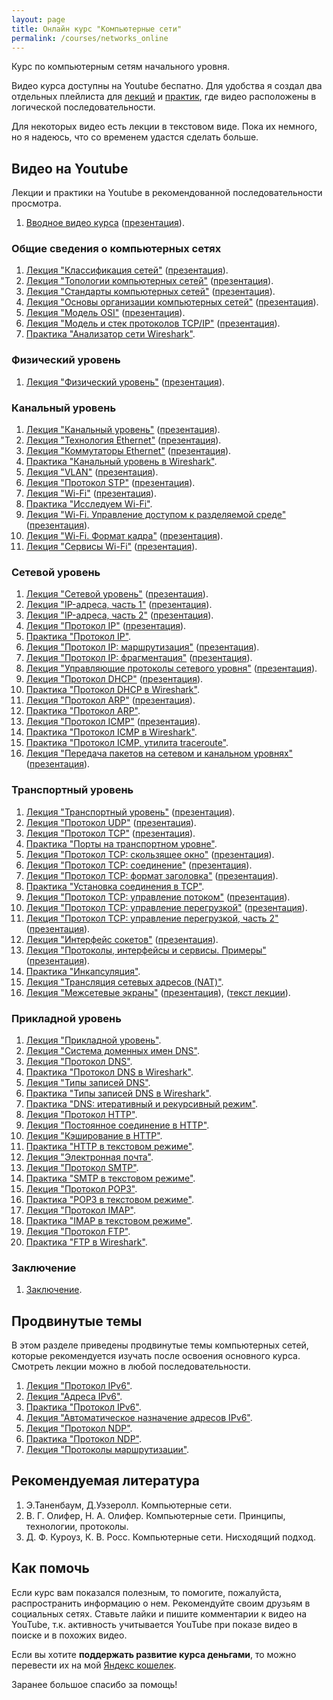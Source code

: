 ```yaml
---
layout: page
title: Онлайн курс "Компьютерные сети"
permalink: /courses/networks_online
---
```


Курс по компьютерным сетям начального уровня. 

Видео курса доступны на Youtube беспатно. Для удобства я создал два отдельных плейлиста для [лекций](https://www.youtube.com/playlist?list=PLtPJ9lKvJ4oiNMvYbOzCmWy6cRzYAh9B1) и [практик](https://www.youtube.com/playlist?list=PLtPJ9lKvJ4oiKPQ9GXOvntj44Eu8IGAJK), где видео расположены в логической последовательности.

Для некоторых видео есть лекции в текстовом виде. Пока их немного, но я надеюсь, что со временем удастся сделать больше.

## Видео на Youtube

Лекции и практики на Youtube в рекомендованной последовательности просмотра.

1. [Вводное видео курса](https://youtu.be/OLFA0soYGhw) ([презентация](/assets/pdf/networks/introduction.pdf)).

### Общие сведения о компьютерных сетях

1. [Лекция "Классификация сетей"](https://youtu.be/Y4LK1OZ54h0) ([презентация](/assets/pdf/networks/network_types.pdf)).
2. [Лекция "Топологии компьютерных сетей"](https://youtu.be/z8VmkYahV8M) ([презентация](/assets/pdf/networks/network_topologies.pdf)).
2. [Лекция "Стандарты компьютерных сетей"](https://youtu.be/1dWCwQpqydU) ([презентация](/assets/pdf/networks/network_standards.pdf)).
3. [Лекция "Основы организации компьютерных сетей"](https://youtu.be/EPvxn9KvBvs) ([презентация](/assets/pdf/networks/network_layers.pdf)).
4. [Лекция "Модель OSI"](https://youtu.be/Tt8BTkxz_Vc) ([презентация](/assets/pdf/networks/osi_model.pdf)).
5. [Лекция "Модель и стек протоколов TCP/IP"](https://youtu.be/UZo4ffQ-aAc) ([презентация](/assets/pdf/networks/tcp-ip_stack.pdf)).
6. [Практика "Анализатор сети Wireshark"](https://youtu.be/Cc5wi1bxmpc).

### Физический уровень

1. [Лекция "Физический уровень"](https://youtu.be/yIf7hrgw8P4) ([презентация](/assets/pdf/networks/physical_layer.pdf)).

### Канальный уровень

1. [Лекция "Канальный уровень"](https://youtu.be/zYiKcbmBfgU) ([презентация](/assets/pdf/networks/data_link_layer.pdf)).
2. [Лекция "Технология Ethernet"](https://youtu.be/5hllhU_5vtY) ([презентация](/assets/pdf/networks/ethernet.pdf)).
4. [Лекция "Коммутаторы Ethernet"](https://youtu.be/bdbsPC3b09A) ([презентация](/assets/pdf/networks/ethernet_switches.pdf)).
5. [Практика "Канальный уровень в Wireshark"](https://youtu.be/HsPurrcG_9Y).
6. [Лекция "VLAN"](https://youtu.be/Ig4WoXWzhNc) ([презентация](/assets/pdf/networks/vlan.pdf)).
7. [Лекция "Протокол STP"](https://youtu.be/xtHlGmd94ec) ([презентация](/assets/pdf/networks/stp.pdf)).
8. [Лекция "Wi-Fi"](https://youtu.be/pXG-4L2Hn9M) ([презентация](/assets/pdf/networks/wi-fi.pdf)).
9. [Практика "Исследуем Wi-Fi"](https://youtu.be/IXkw5x9t3wg).
10. [Лекция "Wi-Fi. Управление доступом к разделяемой среде"](https://youtu.be/9eWeUaHA_Us) ([презентация](/assets/pdf/networks/wi-fi_mac.pdf)).
11. [Лекция "Wi-Fi. Формат кадра"](https://youtu.be/nhhDsnQoWh0) ([презентация](/assets/pdf/networks/wi-fi_frame.pdf)).
12. [Лекция "Сервисы Wi-Fi"](https://youtu.be/FYAuqKjEpLs) ([презентация](/assets/pdf/networks/wi-fi_services.pdf)).


### Сетевой уровень

1. [Лекция "Сетевой уровень"](https://youtu.be/K-yvp1ti-QU) ([презентация](/assets/pdf/networks/internet_layer.pdf)).
2. [Лекция "IP-адреса, часть 1"](https://youtu.be/Uj1XQgRXYOc) ([презентация](/assets/pdf/networks/ip_addresses.pdf)).
3. [Лекция "IP-адреса, часть 2"](https://youtu.be/hSnXwFE0dqU) ([презентация](/assets/pdf/networks/ip_addresses_p2.pdf)).
3. [Лекция "Протокол IP"](https://youtu.be/b_Pv7FRLH0M) ([презентация](/assets/pdf/networks/ip_protocol.pdf)).
4. [Практика "Протокол IP"](https://youtu.be/nY7RksxUJ6U).
5. [Лекция "Протокол IP: маршрутизация"](https://youtu.be/kZqqk1tixfk) ([презентация](/assets/pdf/networks/routing.pdf)).
6. [Лекция "Протокол IP: фрагментация"](https://youtu.be/jbt1AKyJ4gw) ([презентация](/assets/pdf/networks/ip_fragmentation.pdf)).
7. [Лекция "Управляющие протоколы сетевого уровня"](https://youtu.be/s1fZQgV67yY) ([презентация](/assets/pdf/networks/network_management_protocols.pdf)).
8. [Лекция "Протокол DHCP"](https://youtu.be/uZJ8WVdw-Ck) ([презентация](/assets/pdf/networks/dhcp_protocol.pdf)).
9. [Практика "Протокол DHCP в Wireshark"](https://youtu.be/WaP4SZY0GJQ).
10. [Лекция "Протокол ARP"](https://youtu.be/EZkkodleWqc) ([презентация](/assets/pdf/networks/arp_protocol.pdf)).
11. [Практика "Протокол ARP"](https://youtu.be/0UbLESURFwQ).
12. [Лекция "Протокол ICMP"](https://youtu.be/9iG6ECpF-ko) ([презентация](/assets/pdf/networks/icmp_protocol.pdf)).
13. [Практика "Протокол ICMP в Wireshark"](https://youtu.be/5S-4L0YUVDw).
14. [Практика "Протокол ICMP, утилита traceroute"](https://youtu.be/TbsBhyyIth4).
15. [Лекция "Передача пакетов на сетевом и канальном уровнях"](https://youtu.be/sHHg-Ni3eIU) ([презентация](/assets/pdf/networks/packet_transfer.pdf)).

### Транспортный уровень

1. [Лекция "Транспортный уровень"](https://youtu.be/g7vq-JVId58) ([презентация](/assets/pdf/networks/transport_layer.pdf)).
2. [Лекция "Протокол UDP"](https://youtu.be/GBrLfZvRrd8) ([презентация](/assets/pdf/networks/udp_protocol.pdf)).
3. [Лекция "Протокол TCP"](https://youtu.be/CKUOb4htnB4) ([презентация](/assets/pdf/networks/tcp_protocol.pdf)).
4. [Практика "Порты на транспортном уровне"](https://youtu.be/_7O9On9_TZE).
5. [Лекция "Протокол TCP: скользящее окно"](https://youtu.be/hd6QNXK5rPk) ([презентация](/assets/pdf/networks/tcp_sliding_window.pdf)).
6. [Лекция "Протокол TCP: соединение"](https://youtu.be/vt69HEbZ_pI) ([презентация](/assets/pdf/networks/tcp_connection.pdf)).
7. [Лекция "Протокол TCP: формат заголовка"](https://youtu.be/wP8iUpM5DHU) ([презентация](/assets/pdf/networks/tcp_header_format.pdf)).
8. [Практика "Установка соединения в TCP"](https://youtu.be/REjQGkrREKg).
9. [Лекция "Протокол TCP: управление потоком"](https://youtu.be/YCW4fLqFlME) ([презентация](/assets/pdf/networks/tcp_flow_control.pdf)).
10. [Лекция "Протокол TCP: управление перегрузкой"](https://youtu.be/lGUPQjvSMeo) ([презентация](/assets/pdf/networks/tcp_congestion_control.pdf)).
11. [Лекция "Протокол TCP: управление перегрузкой, часть 2"](https://youtu.be/H6rMGYRKI2s) ([презентация](/assets/pdf/networks/tcp_congestion_control2.pdf)).
12. [Лекция "Интерфейс сокетов"](https://youtu.be/_vAjHdh92YU) ([презентация](/assets/pdf/networks/sockets.pdf)).
13. [Лекция "Протоколы, интерфейсы и сервисы. Примеры"](https://youtu.be/VGcKWSqrjgE) ([презентация](/assets/pdf/networks/protocols_interfaces_services.pdf)).
14. [Практика "Инкапсуляция"](https://youtu.be/qKuw2HJQVzk).
15. [Лекция "Трансляция сетевых адресов (NAT)"](https://youtu.be/F7kCOa6PybQ).
16. [Лекция "Межсетевые экраны"](https://youtu.be/9r6z9qggSIc) ([презентация](/assets/pdf/networks/firewalls.pdf)), ([текст лекции](/computer_networks/2016/10/15/Firewalls.html)).

### Прикладной уровень

1. [Лекция "Прикладной уровень"](https://youtu.be/l_MAOvAbYho).
2. [Лекция "Система доменных имен DNS"](https://youtu.be/B0J0c0KLtbQ).
3. [Лекция "Протокол DNS"](https://youtu.be/yAlm-jTneeY).
4. [Практика "Протокол DNS в Wireshark"](https://youtu.be/i6fh-kb4Qps).
5. [Лекция "Типы записей DNS"](https://youtu.be/mvMYV0Hfig4).
6. [Практика "Типы записей DNS в Wireshark"](https://youtu.be/Ivg38bGTyAU).
7. [Практика "DNS: итеративный и рекурсивный режим"](https://youtu.be/no9yc-BHaFA).
8. [Лекция "Протокол HTTP"](https://youtu.be/RlccXUx4LVw).
9. [Лекция "Постоянное соединение в HTTP"](https://youtu.be/7DitlqcesKI).
10. [Лекция "Кэширование в HTTP"](https://youtu.be/esi6YZRvJzk).
11. [Практика "HTTP в текстовом режиме"](https://youtu.be/F6RYInA9IdY).
12. [Лекция "Электронная почта"](https://youtu.be/ocshYn2D_8g).
13. [Лекция "Протокол SMTP"](https://youtu.be/xUTmwcSDvSE).
14. [Практика "SMTP в текстовом режиме"](https://youtu.be/dKZ35haWChM).
15. [Лекция "Протокол POP3"](https://youtu.be/1swSSGvmnwU).
16. [Практика "POP3 в текстовом режиме"](https://youtu.be/DsbsClavuyc).
17. [Лекция "Протокол IMAP"](https://youtu.be/VGYHXIdtNS4).
18. [Практика "IMAP в текстовом режиме"](https://youtu.be/MRoyQjUfcxA).
19. [Лекция "Протокол FTP"](https://youtu.be/Uji0sQ-Co7Q).
20. [Практика "FTP в Wireshark"](https://youtu.be/ZHNPG_2kCnQ).

### Заключение

1. [Заключение](https://youtu.be/GnEuajcKU1U).

## Продвинутые темы 

В этом разделе приведены продвинутые темы компьютерных сетей, которые рекомендуется изучать после освоения основного курса. Смотреть лекции можно в любой последовательности.

1. [Лекция "Протокол IPv6"](https://youtu.be/Y4l8ScRLrf4).
2. [Лекция "Адреса IPv6"](https://youtu.be/KRAKAAJTxTg).
3. [Практика "Протокол IPv6"](https://youtu.be/xCEiYBmEh38).
4. [Лекция "Автоматическое назначение адресов IPv6"](https://youtu.be/GZTqZQVSY1A).
5. [Лекция "Протокол NDP"](https://youtu.be/e50Xcxeol4E).
6. [Практика "Протокол NDP"](https://youtu.be/3Gxv7VRa8xQ).
7. [Лекция "Протоколы маршрутизации"](https://youtu.be/MSg8gx3wnfQ).

## Рекомендуемая литература

1. Э.Таненбаум, Д.Уэзеролл. Компьютерные сети.
2. В. Г. Олифер, Н. А. Олифер. Компьютерные сети. Принципы, технологии, протоколы. 
3. Д. Ф. Куроуз, К. В. Росс. Компьютерные сети. Нисходящий подход.

## Как помочь

Если курс вам показался полезным, то помогите, пожалуйста, распространить информацию о нем. Рекомендуйте своим друзьям в социальных сетях. Ставьте лайки и пишите комментарии к видео на YouTube, т.к. активность учитывается YouTube при показе видео в поиске и в похожих видео.

Если вы хотите **поддержать развитие курса деньгами**, то можно перевести их на мой [Яндекс кошелек](https://money.yandex.ru/to/410014298228017).

Заранее большое спасибо за помощь!



